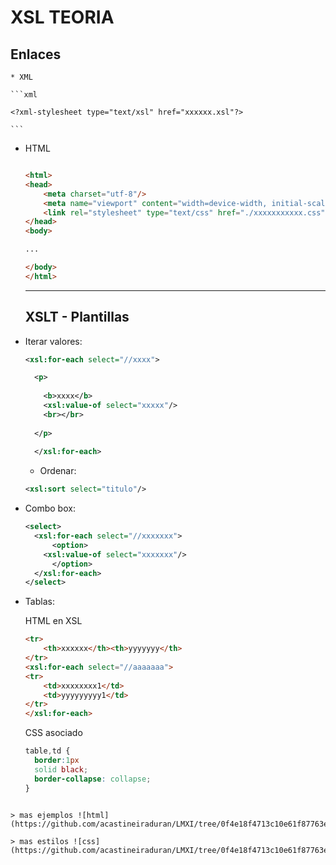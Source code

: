 # XSL TEORIA

## Enlaces

	* XML

	```xml

	<?xml-stylesheet type="text/xsl" href="xxxxxx.xsl"?> 

	```

* HTML

	```html

	<html>
	<head>
		<meta charset="utf-8"/>
		<meta name="viewport" content="width=device-width, initial-scale=1"/>
		<link rel="stylesheet" type="text/css" href="./xxxxxxxxxxx.css"/>
	</head>
	<body>

	...

	</body>
	</html>

	```

	-------------


	## XSLT - Plantillas

* Iterar valores:

	```xml
	<xsl:for-each select="//xxxx">

	  <p>
	    
	    <b>xxxx</b>
	    <xsl:value-of select="xxxxx"/>
	    <br></br>
	    
	  </p>
	  
	  </xsl:for-each>
	```
	 
	* Ordenar:

	```xml
	<xsl:sort select="titulo"/>
	```

* Combo box:

	```xml
	<select>
	  <xsl:for-each select="//xxxxxxx">
	      <option>
		<xsl:value-of select="xxxxxxx"/>
	      </option>
	  </xsl:for-each>
	</select>
	```

* Tablas:

	HTML en XSL
	```html
	<tr>
		<th>xxxxxx</th><th>yyyyyyy</th>
	</tr>
	<xsl:for-each select="//aaaaaaa">
	<tr>
	 	<td>xxxxxxxx1</td>
	 	<td>yyyyyyyyy1</td>
	</tr>
	</xsl:for-each>
	```

	CSS asociado
	```css
	table,td {
	  border:1px 
	  solid black;
	  border-collapse: collapse;
	}
```

> mas ejemplos ![html](https://github.com/acastineiraduran/LMXI/tree/0f4e18f4713c10e61f87763ee9ffd0ae1fe3d3a2/tri1/Tema2_HTML)

> mas estilos ![css](https://github.com/acastineiraduran/LMXI/tree/0f4e18f4713c10e61f87763ee9ffd0ae1fe3d3a2/tri2/Tema3_CSS)


